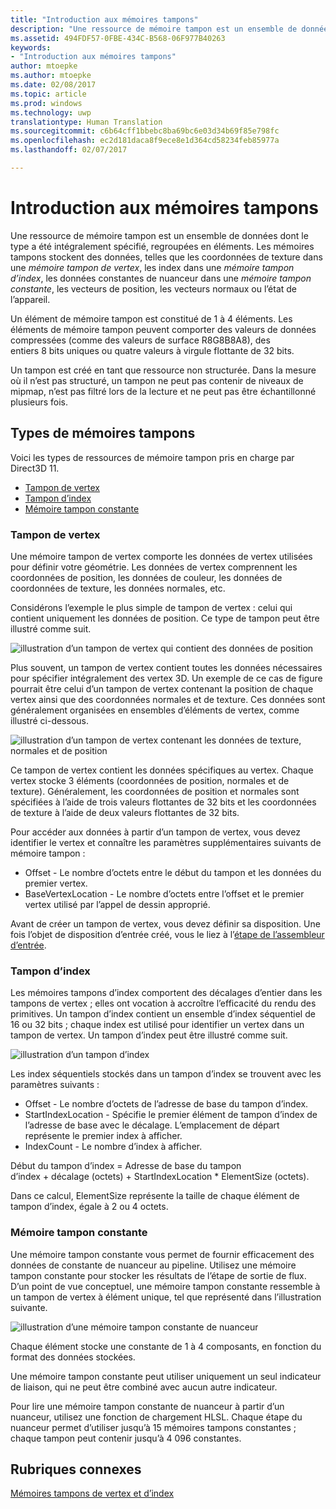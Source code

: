 ```yaml
---
title: "Introduction aux mémoires tampons"
description: "Une ressource de mémoire tampon est un ensemble de données dont le type a été intégralement spécifié, regroupées en éléments."
ms.assetid: 494FDF57-0FBE-434C-B568-06F977B40263
keywords:
- "Introduction aux mémoires tampons"
author: mtoepke
ms.author: mtoepke
ms.date: 02/08/2017
ms.topic: article
ms.prod: windows
ms.technology: uwp
translationtype: Human Translation
ms.sourcegitcommit: c6b64cff1bbebc8ba69bc6e03d34b69f85e798fc
ms.openlocfilehash: ec2d181daca8f9ece8e1d364cd58234feb85977a
ms.lasthandoff: 02/07/2017

---
```


# <a name="introduction-to-buffers"></a>Introduction aux mémoires tampons


Une ressource de mémoire tampon est un ensemble de données dont le type a été intégralement spécifié, regroupées en éléments. Les mémoires tampons stockent des données, telles que les coordonnées de texture dans une *mémoire tampon de vertex*, les index dans une *mémoire tampon d’index*, les données constantes de nuanceur dans une *mémoire tampon constante*, les vecteurs de position, les vecteurs normaux ou l’état de l’appareil.

Un élément de mémoire tampon est constitué de 1 à 4 éléments. Les éléments de mémoire tampon peuvent comporter des valeurs de données compressées (comme des valeurs de surface R8G8B8A8), des entiers 8 bits uniques ou quatre valeurs à virgule flottante de 32 bits.

Un tampon est créé en tant que ressource non structurée. Dans la mesure où il n’est pas structuré, un tampon ne peut pas contenir de niveaux de mipmap, n’est pas filtré lors de la lecture et ne peut pas être échantillonné plusieurs fois.

## <a name="span-idbuffertypesspanspan-idbuffertypesspanspan-idbuffertypesspanbuffer-types"></a><span id="Buffer_Types"></span><span id="buffer_types"></span><span id="BUFFER_TYPES"></span>Types de mémoires tampons


Voici les types de ressources de mémoire tampon pris en charge par Direct3D 11.

-   [Tampon de vertex](#vertex-buffer)
-   [Tampon d’index](#index-buffer)
-   [Mémoire tampon constante](#shader-constant-buffer)

### <a name="span-idvertexbufferspanspan-idvertexbufferspanspan-idvertexbufferspanspan-idvertex-bufferspanvertex-buffer"></a><span id="Vertex_Buffer"></span><span id="vertex_buffer"></span><span id="VERTEX_BUFFER"></span><span id="vertex-buffer"></span>Tampon de vertex

Une mémoire tampon de vertex comporte les données de vertex utilisées pour définir votre géométrie. Les données de vertex comprennent les coordonnées de position, les données de couleur, les données de coordonnées de texture, les données normales, etc.

Considérons l’exemple le plus simple de tampon de vertex : celui qui contient uniquement les données de position. Ce type de tampon peut être illustré comme suit.

![illustration d’un tampon de vertex qui contient des données de position](images/d3d10-resources-single-element-vb2.png)

Plus souvent, un tampon de vertex contient toutes les données nécessaires pour spécifier intégralement des vertex 3D. Un exemple de ce cas de figure pourrait être celui d’un tampon de vertex contenant la position de chaque vertex ainsi que des coordonnées normales et de texture. Ces données sont généralement organisées en ensembles d’éléments de vertex, comme illustré ci-dessous.

![illustration d’un tampon de vertex contenant les données de texture, normales et de position](images/d3d10-vertex-buffer-element.png)

Ce tampon de vertex contient les données spécifiques au vertex. Chaque vertex stocke 3 éléments (coordonnées de position, normales et de texture). Généralement, les coordonnées de position et normales sont spécifiées à l’aide de trois valeurs flottantes de 32 bits et les coordonnées de texture à l’aide de deux valeurs flottantes de 32 bits.

Pour accéder aux données à partir d’un tampon de vertex, vous devez identifier le vertex et connaître les paramètres supplémentaires suivants de mémoire tampon :

-   Offset - Le nombre d’octets entre le début du tampon et les données du premier vertex.
-   BaseVertexLocation - Le nombre d’octets entre l’offset et le premier vertex utilisé par l’appel de dessin approprié.

Avant de créer un tampon de vertex, vous devez définir sa disposition. Une fois l’objet de disposition d’entrée créé, vous le liez à l’[étape de l’assembleur d’entrée](input-assembler-stage--ia-.md).

### <a name="span-idindexbufferspanspan-idindexbufferspanspan-idindexbufferspanspan-idindex-bufferspanindex-buffer"></a><span id="Index_Buffer"></span><span id="index_buffer"></span><span id="INDEX_BUFFER"></span><span id="index-buffer"></span>Tampon d’index

Les mémoires tampons d’index comportent des décalages d’entier dans les tampons de vertex ; elles ont vocation à accroître l’efficacité du rendu des primitives. Un tampon d’index contient un ensemble d’index séquentiel de 16 ou 32 bits ; chaque index est utilisé pour identifier un vertex dans un tampon de vertex. Un tampon d’index peut être illustré comme suit.

![illustration d’un tampon d’index](images/d3d10-index-buffer.png)

Les index séquentiels stockés dans un tampon d’index se trouvent avec les paramètres suivants :

-   Offset - Le nombre d’octets de l’adresse de base du tampon d’index.
-   StartIndexLocation - Spécifie le premier élément de tampon d’index de l’adresse de base avec le décalage. L’emplacement de départ représente le premier index à afficher.
-   IndexCount - Le nombre d’index à afficher.

Début du tampon d’index = Adresse de base du tampon d’index + décalage (octets) + StartIndexLocation \* ElementSize (octets).

Dans ce calcul, ElementSize représente la taille de chaque élément de tampon d’index, égale à 2 ou 4 octets.

### <a name="span-idshaderconstantbufferspanspan-idshaderconstantbufferspanspan-idshaderconstantbufferspanspan-idshader-constant-bufferspanconstant-buffer"></a><span id="Shader_Constant_Buffer"></span><span id="shader_constant_buffer"></span><span id="SHADER_CONSTANT_BUFFER"></span><span id="shader-constant-buffer"></span>Mémoire tampon constante

Une mémoire tampon constante vous permet de fournir efficacement des données de constante de nuanceur au pipeline. Utilisez une mémoire tampon constante pour stocker les résultats de l’étape de sortie de flux. D’un point de vue conceptuel, une mémoire tampon constante ressemble à un tampon de vertex à élément unique, tel que représenté dans l’illustration suivante.

![illustration d’une mémoire tampon constante de nuanceur](images/d3d10-shader-resource-buffer.png)

Chaque élément stocke une constante de 1 à 4 composants, en fonction du format des données stockées.

Une mémoire tampon constante peut utiliser uniquement un seul indicateur de liaison, qui ne peut être combiné avec aucun autre indicateur.

Pour lire une mémoire tampon constante de nuanceur à partir d’un nuanceur, utilisez une fonction de chargement HLSL. Chaque étape du nuanceur permet d’utiliser jusqu’à 15 mémoires tampons constantes ; chaque tampon peut contenir jusqu’à 4 096 constantes.

## <a name="span-idrelated-topicsspanrelated-topics"></a><span id="related-topics"></span>Rubriques connexes


[Mémoires tampons de vertex et d’index](vertex-and-index-buffers.md)

 

 





